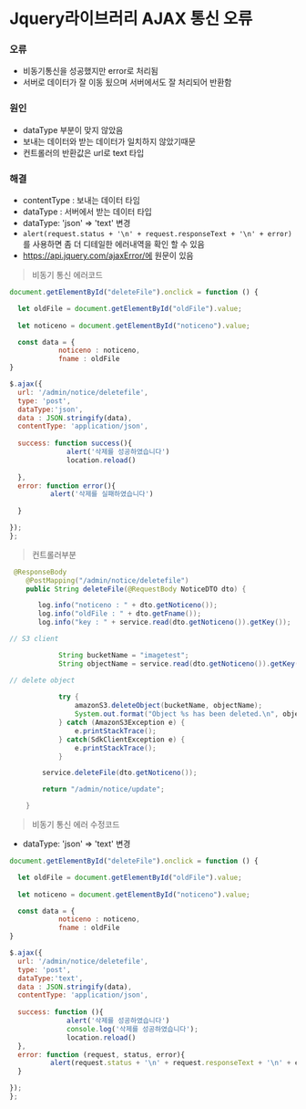 # Jquery라이브러리 AJAX 통신 오류

### 오류

- 비동기통신을 성공했지만 error로 처리됨
- 서버로 데이터가 잘 이동 됬으며 서버에서도 잘 처리되어 반환함

### 원인

- dataType 부분이 맞지 않았음
- 보내는 데이터와 받는 데이터가 일치하지 않았기때문
- 컨트롤러의 반환값은 url로 text 타입



### 해결

- contentType : 보내는 데이터 타임
- dataType : 서버에서 받는 데이터 타입
- dataType: 'json' => 'text' 변경
- `alert(request.status + '\n' + request.responseText + '\n' + error)` 를 사용하면 좀 더 디테일한 에러내역을 확인 할 수 있음
- https://api.jquery.com/ajaxError/에 원문이 있음



> 비동기 통신 에러코드

```js
document.getElementById("deleteFile").onclick = function () {

  let oldFile = document.getElementById("oldFile").value;
  
  let noticeno = document.getElementById("noticeno").value;

  const data = {
            noticeno : noticeno,
            fname : oldFile
}

$.ajax({
  url: '/admin/notice/deletefile',
  type: 'post',
  dataType:'json',
  data : JSON.stringify(data),
  contentType: 'application/json',
  
  success: function success(){
              alert('삭제를 성공하였습니다')
              location.reload()
            
  },            
  error: function error(){
          alert('삭제를 실패하였습니다')
            
  }

});
};
```


> 컨트롤러부분

```java
 @ResponseBody
    @PostMapping("/admin/notice/deletefile")
    public String deleteFile(@RequestBody NoticeDTO dto) {

       log.info("noticeno : " + dto.getNoticeno());
       log.info("oldFile : " + dto.getFname());
       log.info("key : " + service.read(dto.getNoticeno()).getKey());

// S3 client

            String bucketName = "imagetest";
            String objectName = service.read(dto.getNoticeno()).getKey();

// delete object
        
            try {
                amazonS3.deleteObject(bucketName, objectName);
                System.out.format("Object %s has been deleted.\n", objectName);
            } catch (AmazonS3Exception e) {
                e.printStackTrace();
            } catch(SdkClientException e) {
                e.printStackTrace();
            }

        service.deleteFile(dto.getNoticeno());

        return "/admin/notice/update";

    }
```

> 비동기 통신 에러 수정코드

- dataType: 'json' => 'text' 변경

```js
document.getElementById("deleteFile").onclick = function () {

  let oldFile = document.getElementById("oldFile").value;
  
  let noticeno = document.getElementById("noticeno").value;

  const data = {
            noticeno : noticeno,
            fname : oldFile
}

$.ajax({
  url: '/admin/notice/deletefile',
  type: 'post',
  dataType:'text',
  data : JSON.stringify(data),
  contentType: 'application/json',
  
  success: function (){
              alert('삭제를 성공하였습니다')
              console.log('삭제를 성공하였습니다');
              location.reload()
  },            
  error: function (request, status, error){
          alert(request.status + '\n' + request.responseText + '\n' + error)
  }

});
};
```


